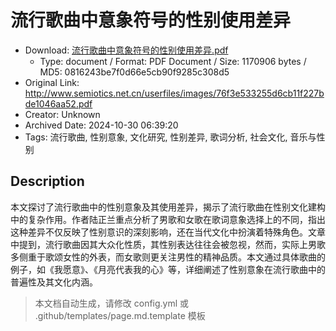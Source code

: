 # 流行歌曲中意象符号的性别使用差异

- Download: [流行歌曲中意象符号的性别使用差异.pdf](流行歌曲中意象符号的性别使用差异.pdf)
    - Type: document / Format: PDF Document / Size: 1170906 bytes / MD5: 0816243be7f0d66e5cb90f9285c308d5
- Original Link: http://www.semiotics.net.cn/userfiles/images/76f3e533255d6cb11f227bde1046aa52.pdf
- Creator: Unknown
- Archived Date: 2024-10-30 06:39:20
- Tags: 流行歌曲, 性别意象, 文化研究, 性别差异, 歌词分析, 社会文化, 音乐与性别

## Description

本文探讨了流行歌曲中的性别意象及其使用差异，揭示了流行歌曲在性别文化建构中的复杂作用。作者陆正兰重点分析了男歌和女歌在歌词意象选择上的不同，指出这种差异不仅反映了性别意识的深刻影响，还在当代文化中扮演着特殊角色。文章中提到，流行歌曲因其大众化性质，其性别表达往往会被忽视，然而，实际上男歌多侧重于歌颂女性的外表，而女歌则更关注男性的精神品质。本文通过具体歌曲的例子，如《我愿意》、《月亮代表我的心》等，详细阐述了性别意象在流行歌曲中的普遍性及其文化内涵。

> 本文档自动生成，请修改 config.yml 或 .github/templates/page.md.template 模板
